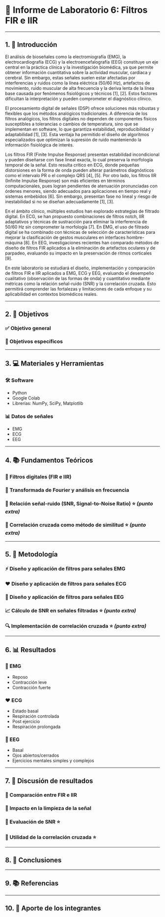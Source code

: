 # 🧪 Informe de Laboratorio 6: Filtros FIR e IIR

---

## 1. 📖 Introducción  
El análisis de bioseñales como la electromiografía (EMG), la electrocardiografía (ECG) y la electroencefalografía (EEG) constituye un eje central en la práctica clínica y la investigación biomédica, ya que permite obtener información cuantitativa sobre la actividad muscular, cardíaca y cerebral. Sin embargo, estas señales suelen estar afectadas por interferencias y ruidos como la línea eléctrica (50/60 Hz), artefactos de movimiento, ruido muscular de alta frecuencia y la deriva lenta de la línea base causada por fenómenos fisiológicos y técnicos [1], [2]. Estos factores dificultan la interpretación y pueden comprometer el diagnóstico clínico.

El procesamiento digital de señales (DSP) ofrece soluciones más robustas y flexibles que los métodos analógicos tradicionales. A diferencia de los filtros analógicos, los filtros digitales no dependen de componentes físicos susceptibles a tolerancias o cambios de temperatura, sino que se implementan en software, lo que garantiza estabilidad, reproducibilidad y adaptabilidad [1], [3]. Esta ventaja ha permitido el diseño de algoritmos especializados que optimizan la supresión de ruido manteniendo la información fisiológica de interés.

Los filtros FIR (Finite Impulse Response) presentan estabilidad incondicional y pueden diseñarse con fase lineal exacta, lo cual preserva la morfología temporal de la señal. Esto resulta crítico en ECG, donde pequeñas distorsiones en la forma de onda pueden alterar parámetros diagnósticos como el intervalo PR o el complejo QRS [4], [5]. Por otro lado, los filtros IIR (Infinite Impulse Response) son más eficientes en términos computacionales, pues logran pendientes de atenuación pronunciadas con órdenes menores, siendo adecuados para aplicaciones en tiempo real y sistemas embebidos [6]. Sin embargo, presentan fase no lineal y riesgo de inestabilidad si no se diseñan adecuadamente [1], [3].

En el ámbito clínico, múltiples estudios han explorado estrategias de filtrado digital. En ECG, se han propuesto combinaciones de filtros notch, IIR adaptativos y técnicas de sustracción para eliminar la interferencia de 50/60 Hz sin comprometer la morfología [7]. En EMG, el uso de filtrado digital se ha combinado con técnicas de selección de características para mejorar la clasificación de gestos musculares en interfaces hombre-máquina [8]. En EEG, investigaciones recientes han comparado métodos de diseño de filtros FIR aplicados a la eliminación de artefactos oculares y de parpadeo, evaluando su impacto en la preservación de ritmos corticales [9].

En este laboratorio se estudiará el diseño, implementación y comparación de filtros FIR e IIR aplicados a EMG, ECG y EEG, evaluando el desempeño cualitativo (observación de las formas de onda) y cuantitativo mediante métricas como la relación señal-ruido (SNR) y la correlación cruzada. Esto permitirá comprender las fortalezas y limitaciones de cada enfoque y su aplicabilidad en contextos biomédicos reales.

---

## 2. 🎯 Objetivos  
### ✅ Objetivo general  
### 🎯 Objetivos específicos  

---

## 3. 💻 Materiales y Herramientas  
### 🛠️ Software  
- Python  
- Google Colab  
- Librerías: NumPy, SciPy, Matplotlib  

### 📊 Datos de señales  
- EMG  
- ECG  
- EEG  

---

## 4. 📚 Fundamentos Teóricos  
### 🔹 Filtros digitales (FIR e IIR)  
### 🔹 Transformada de Fourier y análisis en frecuencia  
### 🔹 Relación señal-ruido (SNR, Signal-to-Noise Ratio) ⭐ *(punto extra)*  
### 🔹 Correlación cruzada como método de similitud ⭐ *(punto extra)*  

---

## 5. 📝 Metodología  
### ⚡ Diseño y aplicación de filtros para señales EMG  
### ❤️ Diseño y aplicación de filtros para señales ECG  
### 🧠 Diseño y aplicación de filtros para señales EEG  
### 📈 Cálculo de SNR en señales filtradas ⭐ *(punto extra)*  
### 🔍 Implementación de correlación cruzada ⭐ *(punto extra)*  

---

## 6. 📊 Resultados  
### 💪 EMG  
- Reposo  
- Contracción leve  
- Contracción fuerte  

### ❤️ ECG  
- Estado basal  
- Respiración controlada  
- Post ejercicio  
- Respiración prolongada  

### 🧠 EEG  
- Basal  
- Ojos abiertos/cerrados  
- Ejercicios mentales simples y complejos  

---

## 7. 💭 Discusión de resultados  
### 🔹 Comparación entre FIR e IIR  
### 🔹 Impacto en la limpieza de la señal  
### 🔹 Evaluación de SNR ⭐  
### 🔹 Utilidad de la correlación cruzada ⭐  

---

## 8. 🏁 Conclusiones  

---

## 9. 📚 Referencias  

---

## 10. 👥 Aporte de los integrantes  

